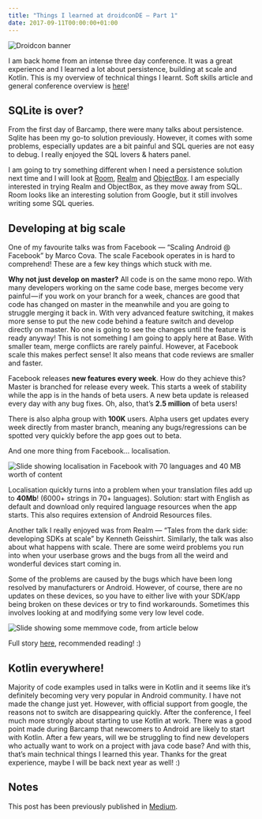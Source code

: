 ```yaml
---
title: "Things I learned at droidconDE — Part 1"
date: 2017-09-11T00:00:00+01:00
---
```


![Droidcon banner](/images/blogs/droidcon/header.jpeg)

I am back home from an intense three day conference. It was a great experience and I learned a lot about persistence, building at scale and Kotlin. This is my overview of technical things I learnt. Soft skills article and general conference overview is [here](/posts/things-i-learned-at-droidcon-de-part-2)!

<!--more-->

## SQLite is over?

From the first day of Barcamp, there were many talks about persistence. Sqlite has been my go-to solution previously. However, it comes with some problems, especially updates are a bit painful and SQL queries are not easy to debug. I really enjoyed the SQL lovers & haters panel.

I am going to try something different when I need a persistence solution next time and I will look at [Room](https://developer.android.com/topic/libraries/architecture/room.html), [Realm](https://realm.io/) and [ObjectBox](http://objectbox.io/). I am especially interested in trying Realm and ObjectBox, as they move away from SQL. Room looks like an interesting solution from Google, but it still involves writing some SQL queries.

## Developing at big scale

One of my favourite talks was from Facebook — “Scaling Android @ Facebook” by Marco Cova. The scale Facebook operates in is hard to comprehend! These are a few key things which stuck with me.

**Why not just develop on master?** All code is on the same mono repo. With many developers working on the same code base, merges become very painful — if you work on your branch for a week, chances are good that code has changed on master in the meanwhile and you are going to struggle merging it back in. With very advanced feature switching, it makes more sense to put the new code behind a feature switch and develop directly on master. No one is going to see the changes until the feature is ready anyway! This is not something I am going to apply here at Base. With smaller team, merge conflicts are rarely painful. However, at Facebook scale this makes perfect sense! It also means that code reviews are smaller and faster.

Facebook releases **new features every week**. How do they achieve this? Master is branched for release every week. This starts a week of stability while the app is in the hands of beta users. A new beta update is released every day with any bug fixes. Oh, also, that’s **2.5 million** of beta users!

There is also alpha group with **100K** users. Alpha users get updates every week directly from master branch, meaning any bugs/regressions can be spotted very quickly before the app goes out to beta.

And one more thing from Facebook… localisation.

![Slide showing localisation in Facebook with 70 languages and 40 MB worth of content](/images/blogs/droidcon/localisation.jpeg)

Localisation quickly turns into a problem when your translation files add up to **40Mb**! (6000+ strings in 70+ languages). Solution: start with English as default and download only required language resources when the app starts. This also requires extension of Android Resources files.

Another talk I really enjoyed was from Realm — “Tales from the dark side: developing SDKs at scale” by Kenneth Geisshirt. Similarly, the talk was also about what happens with scale. There are some weird problems you run into when your userbase grows and the bugs from all the weird and wonderful devices start coming in.

Some of the problems are caused by the bugs which have been long resolved by manufacturers or Android. However, of course, there are no updates on these devices, so you have to either live with your SDK/app being broken on these devices or try to find workarounds. Sometimes this involves looking at and modifying some very low level code.

![Slide showing some memmove code, from article below](/images/blogs/droidcon/low_level_code.jpeg)

Full story [here](https://academy.realm.io/posts/when-memmove-fails/), recommended reading! :)

## Kotlin everywhere!

Majority of code examples used in talks were in Kotlin and it seems like it’s definitely becoming very very popular in Android community. I have not made the change just yet. However, with official support from google, the reasons not to switch are disappearing quickly. After the conference, I feel much more strongly about starting to use Kotlin at work.
There was a good point made during Barcamp that newcomers to Android are likely to start with Kotlin. After a few years, will we be struggling to find new developers who actually want to work on a project with java code base?
And with this, that’s main technical things I learned this year. Thanks for the great experience, maybe I will be back next year as well! :)

## Notes

This post has been previously published in [Medium](https://medium.com/@sigute/things-i-learned-at-droidconde-part-1-f8df64aa0866).
